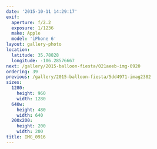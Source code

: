 ```yaml
---
date: '2015-10-11 14:29:17'
exif:
  aperture: f/2.2
  exposure: 1/1236
  make: Apple
  model: 'iPhone 6'
layout: gallery-photo
location:
  latitude: 35.78828
  longitude: -106.28576667
next: /gallery/2015-balloon-fiesta/021aeeb-img-0920
ordering: 39
previous: /gallery/2015-balloon-fiesta/5dd4971-imag2382
sizes:
  1280:
    height: 960
    width: 1280
  640w:
    height: 480
    width: 640
  200x200:
    height: 200
    width: 200
title: IMG_0916
---
```


